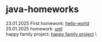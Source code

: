 # java-homeworks

23.01.2025 First homework: [hello-world](./hello-world) \
25.01.2025 homework: [uml](./uml) \
happy family project: [happy family project](./hw01-happy-family-project) \

